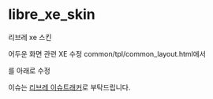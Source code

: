 # libre_xe_skin
리브레 xe 스킨

어두운 화면 관련 XE 수정
common/tpl/common_layout.html에서
<html lang="{$lang_type}">를 아래로 수정
<html lang="{$lang_type}" class="darklibre"|cond="$_COOKIE['darklibre']">


이슈는 [리브레 이슈트래커](https://github.com/librewiki/issue/issues/new)로 부탁드립니다.
